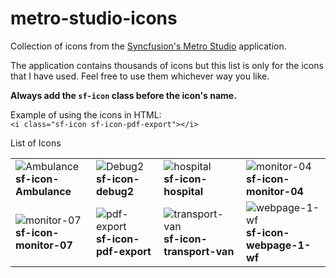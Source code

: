 # metro-studio-icons
Collection of icons from the [Syncfusion's Metro Studio](https://www.syncfusion.com/downloads/metrostudio) application.

The application contains thousands of icons but this list is only for the icons that I have used. Feel free to use them whichever way you like.

**Always add the ```sf-icon``` class before the icon's name.**

Example of using the icons in HTML:
<br/>
```<i class="sf-icon sf-icon-pdf-export"></i>```

List of Icons

|       |        |        |      |
--------|--------|--------|-------|
|![](https://github.com/andy01pr/metro-studio-icons/blob/main/icons/Ambulance.png "Ambulance") <br/> **sf-icon-Ambulance** |  ![](https://github.com/andy01pr/metro-studio-icons/blob/main/icons/Debug2.png "Debug2") <br/> **sf-icon-debug2** | ![](https://github.com/andy01pr/metro-studio-icons/blob/main/icons/Hospital.png "hospital") <br/> **sf-icon-hospital** | ![](https://github.com/andy01pr/metro-studio-icons/blob/main/icons/Monitor-04.png "monitor-04") <br/> **sf-icon-monitor-04** |
![](https://github.com/andy01pr/metro-studio-icons/blob/main/icons/Monitor-07.png "monitor-07") <br/> **sf-icon-monitor-07** | ![](https://github.com/andy01pr/metro-studio-icons/blob/main/icons/PDF-Export.png "pdf-export") <br/> **sf-icon-pdf-export** | ![](https://github.com/andy01pr/metro-studio-icons/blob/main/icons/Transport-Van.png "transport-van") <br/> **sf-icon-transport-van** | ![](https://github.com/andy01pr/metro-studio-icons/blob/main/icons/Webpage-1-WF.png "webpage-1-wf") <br/> **sf-icon-webpage-1-wf**
